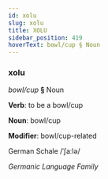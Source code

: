 ```yaml
---
id: xolu
slug: xolu
title: XOLU
sidebar_position: 419
hoverText: bowl/cup § Noun
---
```


### xolu

*bowl/cup* **§** Noun

**Verb**: to be a bowl/cup

**Noun**: bowl/cup

**Modifier**: bowl/cup-related

German Schale /ˈʃaːlə/

*Germanic Language Family*